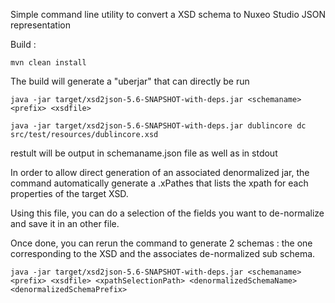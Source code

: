
Simple command line utility to convert a XSD schema to Nuxeo Studio JSON representation


Build :

    mvn clean install

The build will generate a "uberjar" that can directly be run

    java -jar target/xsd2json-5.6-SNAPSHOT-with-deps.jar <schemaname> <prefix> <xsdfile>

    java -jar target/xsd2json-5.6-SNAPSHOT-with-deps.jar dublincore dc src/test/resources/dublincore.xsd

restult will be output in schemaname.json file as well as in stdout

In order to allow direct generation of an associated denormalized jar, the command automatically generate a .xPathes that lists the xpath for each properties of the target XSD.

Using this file, you can do a selection of the fields you want to de-normalize and save it in an other file.

Once done, you can rerun the command to generate 2 schemas : the one corresponding to the XSD and the associates de-normalized sub schema.


    java -jar target/xsd2json-5.6-SNAPSHOT-with-deps.jar <schemaname> <prefix> <xsdfile> <xpathSelectionPath> <denormalizedSchemaName> <denormalizedSchemaPrefix>


